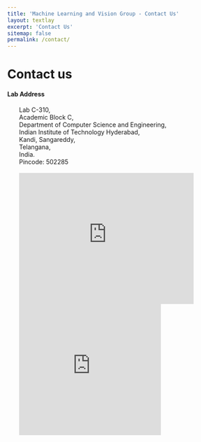 ```yaml
---
title: 'Machine Learning and Vision Group - Contact Us'
layout: textlay
excerpt: 'Contact Us'
sitemap: false
permalink: /contact/
---
```


<h1 class='page-header'>
Contact us
</h1>

#### Lab Address

<div style='padding-left: 27px;'>
Lab C-310, <br/>
Academic Block C, <br/>
Department of Computer Science and Engineering, <br/>
Indian Institute of Technology Hyderabad, <br/>
Kandi, Sangareddy, <br/>
Telangana,<br/>
India. <br/>
Pincode: 502285 <br /><br />
<div>
<iframe class="maps-large" src="https://www.google.com/maps/embed?pb=!1m18!1m12!1m3!1d487086.3705105871!2d78.03328386987737!3d17.490211810204876!2m3!1f0!2f0!3f0!3m2!1i1024!2i768!4f13.1!3m3!1m2!1s0x3bcbefdc136bffbb%3A0x73414ff6594c9191!2sIndian%20Institute%20of%20Technology(IIT%20Hyderabad)!5e0!3m2!1sen!2sin!4v1594741441975!5m2!1sen!2sin" width="400" height="300" frameborder="0" style="border:0;" allowfullscreen="" aria-hidden="false" tabindex="0"></iframe>

<iframe class="maps-small" src="https://www.google.com/maps/embed?pb=!1m18!1m12!1m3!1d487086.3705105871!2d78.03328386987737!3d17.490211810204876!2m3!1f0!2f0!3f0!3m2!1i1024!2i768!4f13.1!3m3!1m2!1s0x3bcbefdc136bffbb%3A0x73414ff6594c9191!2sIndian%20Institute%20of%20Technology(IIT%20Hyderabad)!5e0!3m2!1sen!2sin!4v1594741441975!5m2!1sen!2sin" width="325" height="300" frameborder="0" style="border:0;" allowfullscreen="" aria-hidden="false" tabindex="0"></iframe>

</div>

</div>
